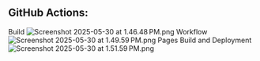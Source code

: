 ## GitHub Actions: 
Build
![Screenshot 2025-05-30 at 1.46.48 PM.png](../Images/Screenshot%202025-05-30%20at%201.46.48%E2%80%AFPM.png)
Workflow
![Screenshot 2025-05-30 at 1.49.59 PM.png](../Images/Screenshot%202025-05-30%20at%201.49.59%E2%80%AFPM.png)
Pages Build and Deployment
![Screenshot 2025-05-30 at 1.51.59 PM.png](../Images/Screenshot%202025-05-30%20at%201.51.59%E2%80%AFPM.png)
